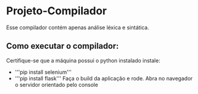 # Projeto-Compilador
Esse compilador contém apenas análise léxica e sintática.


## Como executar o compilador:
Certifique-se que a máquina possui o python instalado
instale:
- '''pip install selenium'''
- '''pip install flask'''
Faça o build da aplicação e rode.
Abra no navegador o servidor orientado pelo console